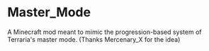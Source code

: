 # Master_Mode
A Minecraft mod meant to mimic the progression-based system of Terraria's master mode. (Thanks Mercenary_X for the idea)

